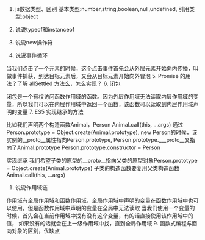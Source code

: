 1. js数据类型、区别 
基本类型:number,string,boolean,null,undefined,
引用类型:object

2. 说说typeof和instanceof
3. 说说new操作符
4. 说说事件循环

当我们点击了一个元素的时候，这个点击事件首先会从外层元素开始向内传播，叫做事件捕获，到达目标元素后，又会从目标元素开始向外冒泡
5. Promise 的用法？了解 allSettled 方法么，怎么实现？
6. 闭包

闭包是一个有权访问函数作用域的函数。因为外层作用域无法读取内层作用域的变量，所以我们可以在内层作用域中返回一个函数，该函数可以读取到内层作用域声明的变量
7. ES5 实现继承的方法

比如我们声明两个构造函数Animal，Person
Animal.call(this, ...args)
通过Person.prototype = Object.create(Animal.prototype), new Person的时候，该实例的__proto__属性指向Person.prototype, Person.prototype.___proto__又指向了Animal.prototype
Person.prototype.constructor = Person

实现继承
   我们希望子类的原型的__proto__指向父类的原型对象Person.prototype = Object.create(Animal.prototype)
   子类的构造函数要复用父类构造函数Animal.call(this, ...args)
1. 说说作用域链

作用域有全局作用域和函数作用域，全局作用域中声明的变量在函数作用域中也可以使用，但是函数作用域中声明的变量在全局中无法读取
当我们使用一个变量的时候，首先会在当前作用域中找有没有这个变量，有的话直接使用该作用域中的值，
如果没有的话就会在上一级作用域中找，直到全局作用域
9. 函数式编程与面向对象的区别，优缺点